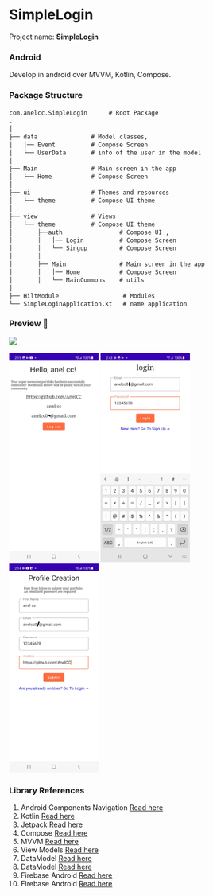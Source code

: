 # SimpleLogin



Project name: **SimpleLogin**

### Android
Develop in android over MVVM, Kotlin, Compose.

### Package Structure
```
com.anelcc.SimpleLogin      # Root Package
.
│
├── data               # Model classes,
│   │── Event          # Compose Screen
│   └── UserData       # info of the user in the model
│
├── Main               # Main screen in the app
│   └── Home           # Compose Screen
│
├── ui                 # Themes and resources
│   └── theme          # Compose UI theme
│
├── view               # Views
│   └── theme          # Compose UI theme
│       ├──auth                # Compose UI ,
│       │   │── Login          # Compose Screen
│       │   └── Singup         # Compose Screen
│       │
│       ├── Main               # Main screen in the app
│       │   │── Home           # Compose Screen
│       │   └── MainCommons    # utils 
│
├── HiltModule                  # Modules
└── SimpleLoginApplication.kt   # name application
```
### Preview 🎉

<a href="https://github.com/AnelCC/SimpleLogin/raw/main/image/app-release.apk"><img src="https://locations.massageenvy.com/images/google-play-badge.png" width="200"/></a>

<img src="https://github.com/AnelCC/SimpleLogin/blob/main/image/dashboard.jpg" width="180" height="420"/> <img src="https://github.com/AnelCC/SimpleLogin/blob/main/image/login.jpg" width="180" height="420"/><img src="https://github.com/AnelCC/SimpleLogin/blob/main/image/register.jpg" width="180" height="420"/>



### Library References

1. Android Components Navigation [Read here](https://developer.android.com/jetpack/docs/guide)
0. Kotlin [Read here](https://developer.android.com/kotlin/ktx)
0. Jetpack [Read here](https://developer.android.com/jetpack/getting-started)
0. Compose [Read here](https://developer.android.com/jetpack/androidx/releases/compose-ui)
0. MVVM [Read here](https://blog.mindorks.com/mvc-mvp-mvvm-architecture-in-android)
0. View Models [Read here](https://developer.android.com/topic/libraries/architecture/viewmodel)
0. DataModel [Read here](https://developer.android.com/topic/libraries/architecture/viewmodel)
0. DataModel [Read here](https://developer.android.com/topic/libraries/architecture/viewmodel)
0. Firebase Android [Read here](https://firebase.google.com/docs/android/setup)
0. Firebase Android [Read here](https://developer.android.com/studio/write/firebase)
   
